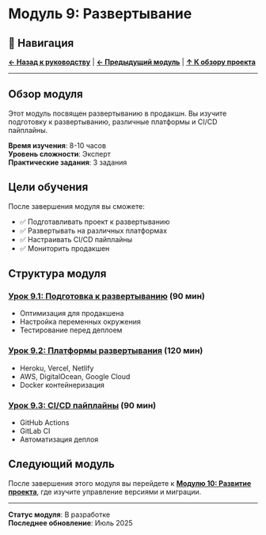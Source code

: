 # Модуль 9: Развертывание

## 🧭 Навигация

**[← Назад к руководству](../README.md)** | **[← Предыдущий модуль](../module-08/README.md)** | **[↑ К обзору проекта](../../README.md)**

---

## Обзор модуля

Этот модуль посвящен развертыванию в продакшн. Вы изучите подготовку к развертыванию, различные платформы и CI/CD пайплайны.

**Время изучения**: 8-10 часов  
**Уровень сложности**: Эксперт  
**Практические задания**: 3 задания

## Цели обучения

После завершения модуля вы сможете:
- ✅ Подготавливать проект к развертыванию
- ✅ Развертывать на различных платформах
- ✅ Настраивать CI/CD пайплайны
- ✅ Мониторить продакшен

## Структура модуля

### [Урок 9.1: Подготовка к развертыванию](lesson-09-1/README.md) (90 мин)
- Оптимизация для продакшена
- Настройка переменных окружения
- Тестирование перед деплоем

### [Урок 9.2: Платформы развертывания](lesson-09-2/README.md) (120 мин)
- Heroku, Vercel, Netlify
- AWS, DigitalOcean, Google Cloud
- Docker контейнеризация

### [Урок 9.3: CI/CD пайплайны](lesson-09-3/README.md) (90 мин)
- GitHub Actions
- GitLab CI
- Автоматизация деплоя

## Следующий модуль

После завершения этого модуля вы перейдете к **[Модулю 10: Развитие проекта](../module-10/README.md)**, где изучите управление версиями и миграции.

---

**Статус модуля**: В разработке  
**Последнее обновление**: Июль 2025 